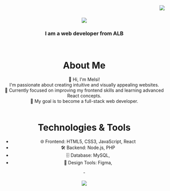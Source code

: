 <img align="right" src="https://visitor-badge.laobi.icu/badge?page_id=koxhajmelsi1.koxhajmelsi1" />
<h1 align="center">
    <img src="https://readme-typing-svg.herokuapp.com/?font=Righteous&size=35&center=true&vCenter=true&width=500&height=70&duration=4000&lines=Hi+There!+👋;+I'm+Melsi+Koxhaj!;" />
</h1>

<h3 align="center">I am a web developer from  ALB </h3>

</br>

<div align="center">
 
  <h1>About Me</h1>
👋 Hi, I'm Melsi! <br> 
I'm passionate about creating intuitive and visually appealing websites.<br>  
🌱 Currently focused on improving my frontend skills and learning advanced React concepts. <br> 
🎯 My goal is to become a full-stack web developer.


 </div>

 </br>

 <div align="center"> 
   <h1>Technologies & Tools</h1>
      <ul>
          <li>🌐 Frontend: HTML5, CSS3, JavaScript, React  </li>
          <li> 🛠️ Backend: Node.js, PHP  </li>
          <li>🗄️ Database: MySQL, </li>
          <li>🎨 Design Tools: Figma, </li>
      </ul>
- 


  </a>
 </div>

 </br>

 <div align="center">
    <img src="https://skillicons.dev/icons?i=html,css,javascript,vscode,react,mysql,figma,typescript,nodejs,php,xampp" />
 </div>

